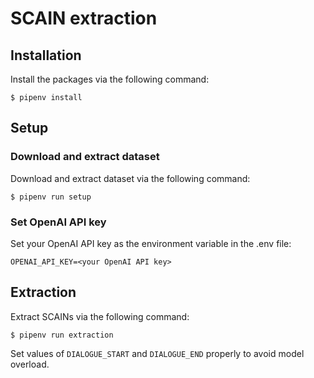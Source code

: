 # SCAIN extraction

## Installation
Install the packages via the following command: 
```shell
$ pipenv install
```

## Setup
### Download and extract dataset
Download and extract dataset via the following command: 
```shell
$ pipenv run setup
```

### Set OpenAI API key
Set your OpenAI API key as the environment variable in the .env file: 
```.env
OPENAI_API_KEY=<your OpenAI API key>
```

## Extraction
Extract SCAINs via the following command:
```shell
$ pipenv run extraction
```
Set values of `DIALOGUE_START` and `DIALOGUE_END` properly to avoid model overload.
